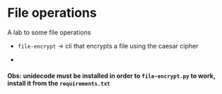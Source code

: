 # File operations

A lab to some file operations

* `file-encrypt` -> cli that encrypts a file using the caesar cipher

* 

#### Obs: unidecode must be installed in order to `file-encrypt.py` to work, install it from the `requirements.txt`